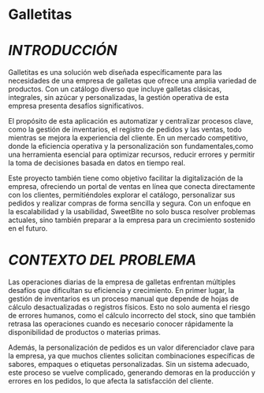 # Galletitas


# *INTRODUCCIÓN*
Galletitas es una solución web diseñada específicamente para las necesidades de una empresa de galletas que ofrece una amplia variedad de productos. 
Con un catálogo diverso que incluye galletas clásicas, integrales, sin azúcar y personalizadas, la gestión operativa de esta empresa presenta desafíos significativos.

El propósito de esta aplicación es automatizar y centralizar procesos clave, como la gestión de inventarios, el registro de pedidos y las ventas, todo mientras se mejora la experiencia del cliente. 
En un mercado competitivo, donde la eficiencia operativa y la personalización son fundamentales,como una herramienta esencial para optimizar recursos, reducir errores y permitir la toma de decisiones basada en datos en tiempo real.

Este proyecto también tiene como objetivo facilitar la digitalización de la empresa, ofreciendo un portal de ventas en línea que conecta directamente con los clientes, permitiéndoles explorar el catálogo,
personalizar sus pedidos y realizar compras de forma sencilla y segura. Con un enfoque en la escalabilidad y la usabilidad, SweetBite no solo busca resolver problemas actuales, sino también preparar a la empresa para un crecimiento sostenido en el futuro.

# *CONTEXTO DEL PROBLEMA* 
Las operaciones diarias de la empresa de galletas enfrentan múltiples desafíos que dificultan su eficiencia y crecimiento. En primer lugar, la gestión de inventarios es un proceso manual que depende de hojas de cálculo desactualizadas o registros físicos.
Esto no solo aumenta el riesgo de errores humanos, como el cálculo incorrecto del stock, sino que también retrasa las operaciones cuando es necesario conocer rápidamente la disponibilidad de productos o materias primas.

Además, la personalización de pedidos es un valor diferenciador clave para la empresa, ya que muchos clientes solicitan combinaciones específicas de sabores, empaques o etiquetas personalizadas. 
Sin un sistema adecuado, este proceso se vuelve complicado, generando demoras en la producción y errores en los pedidos, lo que afecta la satisfacción del cliente.
